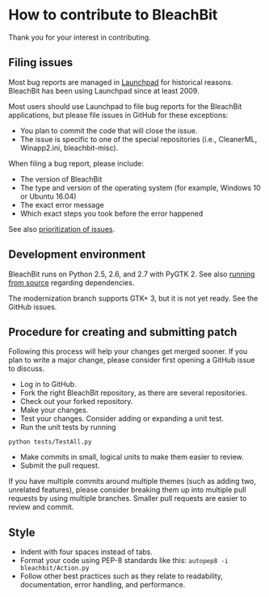 # How to contribute to BleachBit

Thank you for your interest in contributing.


## Filing issues

Most bug reports are managed in [Launchpad](http://bugs.launchpad.net/) for historical reasons. BleachBit has been using Launchpad since at least 2009.

Most users should use Launchpad to file bug reports for the BleachBit applications, but please file issues in GitHub for these exceptions:
* You plan to commit the code that will close the issue.
* The issue is specific to one of the special repositories (i.e., CleanerML, Winapp2.ini, bleachbit-misc).

When filing a bug report, please include:
* The version of BleachBit
* The type and version of the operating system (for example, Windows 10 or Ubuntu 16.04)
* The exact error message
* Which exact steps you took before the error happened

See also [prioritization of issues](https://www.bleachbit.org/contribute/prioritization-issues).


## Development environment

BleachBit runs on Python 2.5, 2.6, and 2.7 with PyGTK 2. See also [running from source](https://docs.bleachbit.org/dev/running-from-source-code.html) regarding dependencies.

The modernization branch supports GTK+ 3, but it is not yet ready. See the GitHub issues.


## Procedure for creating and submitting patch

Following this process will help your changes get merged sooner. If you plan to write a major change, please consider first opening a GitHub issue to discuss.

* Log in to GitHub.
* Fork the right BleachBit repository, as there are several repositories.
* Check out your forked repository.
* Make your changes.
* Test your changes. Consider adding or expanding a unit test.
* Run the unit tests by running
````
python tests/TestAll.py
````
* Make commits in small, logical units to make them easier to review.
* Submit the pull request.

If you have multiple commits around multiple themes (such as adding two, unrelated features), please consider breaking them up into multiple pull requests by using multiple branches. Smaller pull requests are easier to review and commit.


## Style
* Indent with four spaces instead of tabs.
* Format your code using PEP-8 standards like this:
````autopep8 -i bleachbit/Action.py````
* Follow other best practices such as they relate to readability, documentation, error handling, and performance.

